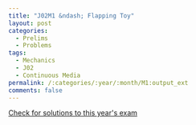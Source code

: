 ```yaml
---
title: "J02M1 &ndash; Flapping Toy"
layout: post
categories:
  - Prelims
  - Problems
tags:
  - Mechanics
  - J02
  - Continuous Media
permalink: /:categories/:year/:month/M1:output_ext
comments: false
---
```

<object data="2002J1M.pdf" type="application/pdf" width="100%" height="500"></object>
<div class="message"><a href='https://princetonprelim.com/prelim/8/'>Check for solutions to this year's exam</a></div>